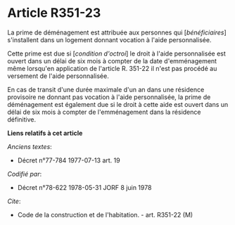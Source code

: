 # Article R351-23

La prime de déménagement est attribuée aux personnes qui [*bénéficiaires*] s'installent dans un logement donnant vocation à
l'aide personnalisée.

Cette prime est due si [*condition d'octroi*] le droit à l'aide personnalisée est ouvert dans un délai de six mois à compter
de la date d'emménagement même lorsqu'en application de l'article R. 351-22 il n'est pas procédé au versement de l'aide
personnalisée.

En cas de transit d'une durée maximale d'un an dans une résidence provisoire ne donnant pas vocation à l'aide personnalisée,
la prime de déménagement est également due si le droit à cette aide est ouvert dans un délai de six mois à compter de
l'emménagement dans la résidence définitive.

**Liens relatifs à cet article**

_Anciens textes_:

  - Décret n°77-784 1977-07-13 art. 19

_Codifié par_:

  - Décret n°78-622 1978-05-31 JORF 8 juin 1978

_Cite_:

  - Code de la construction et de l'habitation. - art. R351-22 (M)
